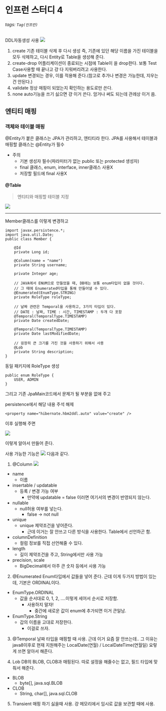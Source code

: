 # 인프런 스터디 4
###### tags: `Tag(인프런)`


DDL자동생성 사용
![](https://i.imgur.com/PDYwFV9.png)
1. create
기존 테이블 삭제 후 다시 생성
즉, 기존에 있던 해당 이름을 가진 테이블을 모두 삭제하고, 다시 Entity로 Table을 생성해 준다.
2. create-drop
어플리케이션이 종료되는 시점에 Table이 을 drop한다.
보통 Test Case사용할 때 끝나고 걍 다 지워버리려고 사용한다.
3. update
변경되는 경우, 이를 적용해 준다.(참고로 추가나 변경은 가능한데, 지우는건 안된다.)
4. validate
정상 매핑이 되었는지 확인하는 용도로만 쓴다.
5. none
auto기능을 쓰기 싫으면 걍 이거 쓴다.
암거나 써도 되는데 관례상 이거 씀.

## 엔티티 매핑
### 객체와 테이블 매핑
@Entity가 붙은 클래스는 JPA가 관리하고, 엔티티라 한다.
JPA를 사용해서 테이블과 매핑할 클래스는 @Entity가 필수
* 주의
    * 기본 생성자 필수(파라미터가 없는 public 또는 protected 생성자)
    * final 클래스, enum, interface, inner클래스 사용X
    * 저장할 필드에 final 사용X

#### @Table
> 엔티티와 매핑할 테이블 지정

![](https://i.imgur.com/522NUOt.png)


---

Member클래스를 이렇게 변경하고

```
import javax.persistence.*;
import java.util.Date;
public class Member {

    @Id
    private Long id;

    @Column(name = "name")
    private String username;

    private Integer age;

    // JAVA에서 ENUM으로 만들었을 때, DB에는 보통 enum타입이 없을 것이다.
    // 그 때에 Enumerated타입을 통해 만들어낼 수 있다.
    @Enumerated(EnumType.STRING)
    private RoleType roleType;

    // 날짜 관련은 Temporal을 사용하고, 3가지 타입이 있다.
    // DATE : 날짜, TIME : 시간, TIMESTAMP : 두개 다 포함
    @Temporal(TemporalType.TIMESTAMP)
    private Date createdDate;

    @Temporal(TemporalType.TIMESTAMP)
    private Date lastModifiedDate;

    // 굉장히 큰 크기를 가진 것을 사용하기 위해서 사용
    @Lob
    private String description;
}
```

동일 패키지에 RoleType 생성
```
public enum RoleType {
    USER, ADMIN
}
```

그리고 기존 JpaMain코드에서 문제가 될 부분을 없애 주고 

persistence에서 해당 내용 주석 해제
```
<property name="hibernate.hbm2ddl.auto" value="create" />
```

이후 실행해 주면

![](https://i.imgur.com/VCioPyS.png)

이렇게 알아서 만들어 준다.

사용 가능한 기능은
![](https://i.imgur.com/f7vn6bF.png)
다음과 같다.

1. @Column
![](https://i.imgur.com/NvC4AvC.png)

* name
    * 이름
* insertable / updatable
    * 등록 / 변경 가능 여부
        * 만약에 updatable = false 이러면 여기서의 변경이 반영되지 않는다.
* nullable
    * null허용 여부를 넣는다.
        * false -> not null
* unique
    * unique 제약조건을 넣어준다.
        * 근데 이거는 잘 안쓰고 다른 방식을 사용한다. Table에서 선언하곤 함.
* columnDefinition
    * 컬럼 정보를 직접 선언해줄 수 있다.
* length
    * 길이 제약조건을 주고, String에서만 사용 가능
* precision, scale
    * BigDecimal에서 아주 큰 숫자 등에서 사용 가능

2. @Enumerated
Enum타입에서 값들을 넣어 준다.
근데 이게 두가지 방법이 있는데, 기본은 ORDINAL이다.
* EnumType.ORDINAL
    * 값을 순서대로 0, 1, 2, ....이렇게 세어서 순서로 저장함.
        * 사용하지 말자!
            * 중간에 새로운 값이 enum에 추가되면 이거 큰일남.
* EnumType.String
    * 갑의 이름을 고대로 저장한다.
        * 이걸로 쓰자.

3. @Temporal
날짜 타입을 매핑할 때 사용.
근데 이거 요즘 잘 안쓰는데.. 그 이유는 java8이후로 현재 지원해주는
LocalDate(연월) / LocalDateTime(연월일) 요렇게 쓰면 알아서 해준다.

4. Lob
DB의 BLOB, CLOB과 매핑된다.
따로 설정을 해줄수는 없고, 필드 타입에 맞춰서 해준다.
* BLOB
    * byte[], java.sql.BLOB
* CLOB
    * String, char[], java.sql.CLOB

5. Transient
매핑 하기 싫을때 사용.
걍 메모리에서 임시로 값을 보관할 때에 사용.
